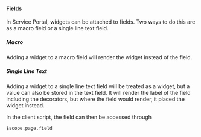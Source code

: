 #### Fields
In Service Portal, widgets can be attached to fields. Two ways to do this are as a macro field or a single line text field.

##### Macro
Adding a widget to a macro field will render the widget instead of the field.

##### Single Line Text
Adding a widget to a single line text field will be treated as a widget, but a value can also be stored in the text field. It will render the label of the field including the decorators, but where the field would render, it placed the widget instead.

In the client script, the field can then be accessed through

```#JavaScript
$scope.page.field
```
